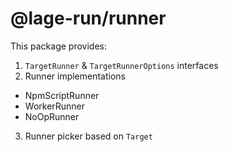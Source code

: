 # @lage-run/runner

This package provides:

1. `TargetRunner` & `TargetRunnerOptions` interfaces
2. Runner implementations

- NpmScriptRunner
- WorkerRunner
- NoOpRunner

3. Runner picker based on `Target`
